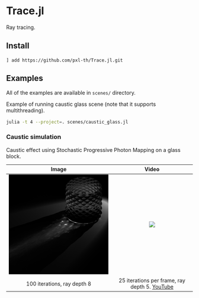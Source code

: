 # Trace.jl

Ray tracing.

## Install

```
] add https://github.com/pxl-th/Trace.jl.git
```

## Examples

All of the examples are available in `scenes/` directory.

Example of running caustic glass scene (note that it supports multithreading).

```bash
julia -t 4 --project=. scenes/caustic_glass.jl
```

### Caustic simulation

Caustic effect using Stochastic Progressive Photon Mapping on a glass block.

|Image|Video|
|:-:|:-:|
|<img src="scenes/caustic-glass-sppm-100-iterations.png" width="400">|<img src="https://i.ytimg.com/vi_webp/87NlMA3Vwvs/maxresdefault.webp" width="720">|
|100 iterations, ray depth 8|25 iterations per frame, ray depth 5. [YouTube](https://www.youtube.com/watch?v=87NlMA3Vwvs)|
